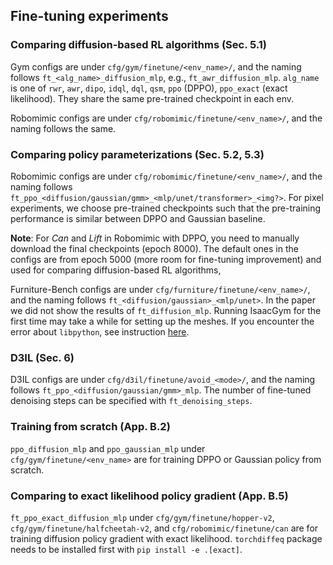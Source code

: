 ## Fine-tuning experiments

### Comparing diffusion-based RL algorithms (Sec. 5.1)
Gym configs are under `cfg/gym/finetune/<env_name>/`, and the naming follows `ft_<alg_name>_diffusion_mlp`, e.g., `ft_awr_diffusion_mlp`. `alg_name` is one of `rwr`, `awr`, `dipo`, `idql`, `dql`, `qsm`, `ppo` (DPPO), `ppo_exact` (exact likelihood). They share the same pre-trained checkpoint in each env.

Robomimic configs are under `cfg/robomimic/finetune/<env_name>/`, and the naming follows the same.

<!-- **Note**: For *Can* and *Lift* in Robomimic, we use earlier checkpoints from pre-training (epoch 5000) so there is more room for fine-tuning improvement. For comparing policy parameterizations, we use the final checkpoints for all tasks (epoch 8000). -->

### Comparing policy parameterizations (Sec. 5.2, 5.3)

Robomimic configs are under `cfg/robomimic/finetune/<env_name>/`, and the naming follows `ft_ppo_<diffusion/gaussian/gmm>_<mlp/unet/transformer>_<img?>`. For pixel experiments, we choose pre-trained checkpoints such that the pre-training performance is similar between DPPO and Gaussian baseline.

**Note**: For *Can* and *Lift* in Robomimic with DPPO, you need to manually download the final checkpoints (epoch 8000). The default ones in the configs are from epoch 5000 (more room for fine-tuning improvement) and used for comparing diffusion-based RL algorithms, 

Furniture-Bench configs are under `cfg/furniture/finetune/<env_name>/`, and the naming follows `ft_<diffusion/gaussian>_<mlp/unet>`. In the paper we did not show the results of `ft_diffusion_mlp`. Running IsaacGym for the first time may take a while for setting up the meshes. If you encounter the error about `libpython`, see instruction [here](installation/install_furniture.md#L27).

### D3IL (Sec. 6)

D3IL configs are under `cfg/d3il/finetune/avoid_<mode>/`, and the naming follows `ft_ppo_<diffusion/gaussian/gmm>_mlp`. The number of fine-tuned denoising steps can be specified with `ft_denoising_steps`.

### Training from scratch (App. B.2)
`ppo_diffusion_mlp` and `ppo_gaussian_mlp` under `cfg/gym/finetune/<env_name>` are for training DPPO or Gaussian policy from scratch.

### Comparing to exact likelihood policy gradient (App. B.5)
`ft_ppo_exact_diffusion_mlp` under `cfg/gym/finetune/hopper-v2`, `cfg/gym/finetune/halfcheetah-v2`, and `cfg/robomimic/finetune/can` are for training diffusion policy gradient with exact likelihood. `torchdiffeq` package needs to be installed first with `pip install -e .[exact]`.
